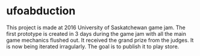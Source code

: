 # ufoabduction
This project is made at 2016 University of Saskatchewan game jam.  The first prototype is created in 3 days during the game jam with all the main game mechanics flushed out.  It received the grand prize from the judges.
It is now being iterated irragularly.  The goal is to publish it to play store.

